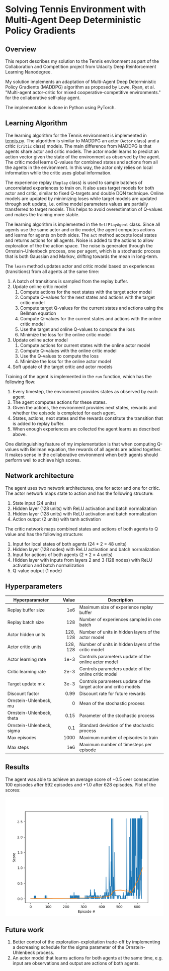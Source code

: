 # Solving Tennis Environment with Multi-Agent Deep Deterministic Policy Gradients

## Overview

This report describes my solution to the Tennis environment as part of 
the Collaboration and Competition project from Udacity Deep Reinforcement Learning Nanodegree. 

My solution implements an adaptation of Multi-Agent Deep Deterministic Policy Gradients (MADDPG) algorithm as proposed by
Lowe, Ryan, et al. "Multi-agent actor-critic for mixed cooperative-competitive environments." for the collaborative self-play agent.

The implementation is done in Python using PyTorch. 

## Learning Algorithm

The learning algorithm for the Tennis environment is implemented in [tennis.py](tennis.py). 
The algorithm is similar to MADDPG an actor (`Actor` class) and a critic (`Critic` class) models.
The main difference from MADDPG is that agents share actor and critic models. 
The actor model learns to predict an action vector given the state of the environment as observed by the agent.
The critic model learns Q-values for combined states and actions from all the agents in the environment.
In this way, the actor only relies on local information while the critic uses global information.

The experience replay (`Replay` class) is used to sample batches of uncorrelated experiences to train on. 
It also uses target models for both actor and critic, similar to fixed Q-targets and double DQN technique.
Online models are updated by minimizing loses while target models are updated through soft update, 
i.e. online model parameters values are partially transferred to target models. 
This helps to avoid overestimation of Q-values and makes the training more stable.

The learning algorithm is implemented in the `SelfPlayAgent` class. 
Since all agents use the same actor and critic model, 
the agent computes actions and learns for agents on both sides.
The `act` method accepts local states and returns actions for all agents.
Noise is added to the actions to allow exploration of the the action space.
The noise is generated through the Ornstein–Uhlenbeck process, one per agent, 
which is a stochastic process that is both Gaussian and Markov, drifting towards the mean in long-term.

The `learn` method updates actor and critic model based on experiences (transitions) from all agents at the same time:

1. A batch of transitions is sampled from the replay buffer.
2. Update online critic model
    1. Compute actions for the next states with the target actor model
    2. Compute Q-values for the next states and actions with the target critic model
    3. Compute target Q-values for the current states and actions using the Bellman equation
    4. Compute Q-values for the current states and actions with the online critic model
    5. Use the target and online Q-values to compute the loss
    6. Minimize the loss for the online critic model
3. Update online actor model
    1. Compute actions for current states with the online actor model
    2. Compute Q-values with the online critic model
    3. Use the Q-values to compute the loss
    4. Minimize the loss for the online actor model
4. Soft update of the target critic and actor models

Training of the agent is implemented in the `run` function, which has the following flow:

1. Every timestep, the environment provides states as observed by each agent
2. The agent computes actions for these states.
3. Given the actions, the environment provides next states, rewards and whether the episode is completed for each agent.
4. States, actions, next states and the rewards constitute the transition that is added to replay buffer.
5. When enough experiences are collected the agent learns as described above.

One distinguishing feature of my implementation is that when computing Q-values with Bellman equation, 
the rewards of all agents are added together. 
It makes sense in the collaborative environment when both agents should perform well to achieve high scores.
 
## Network architecture

The agent uses two network architectures, one for actor and one for critic.
The actor network maps state to action and has the following structure:
 
1. State input (24 units)
2. Hidden layer (128 units) with ReLU activation and batch normalization
3. Hidden layer (128 units) with ReLU activation and batch normalization
4. Action output (2 units) with tanh activation

The critic network maps combined states and actions of both agents to Q value and has the following structure:

1. Input for local states of both agents (24 * 2 = 48 units)
2. Hidden layer (128 nodes) with ReLU activation and batch normalization
3. Input for actions of both agents (2 * 2 = 4 units)
4. Hidden layer with inputs from layers 2 and 3 (128 nodes) with ReLU activation and batch normalization
5. Q-value output (1 node)

## Hyperparameters

| Hyperparameter | Value | Description |
|---|---:|---|
| Replay buffer size | 1e6 | Maximum size of experience replay buffer |
| Replay batch size | 128 | Number of experiences sampled in one batch |
| Actor hidden units | 128, 128 | Number of units in hidden layers of the actor model |
| Actor critic units | 128, 128 | Number of units in hidden layers of the critic model |
| Actor learning rate | 1e-3 | Controls parameters update of the online actor model |
| Critic learning rate | 2e-3 | Controls parameters update of the online critic model |
| Target update mix | 3e-3 | Controls parameters update of the target actor and critic models |
| Discount factor | 0.99 | Discount rate for future rewards |
| Ornstein-Uhlenbeck, mu | 0 | Mean of the stochastic  process|
| Ornstein-Uhlenbeck, theta | 0.15 | Parameter of the stochastic process |
| Ornstein-Uhlenbeck, sigma | 0.1 | Standard deviation of the stochastic process |
| Max episodes | 1000 | Maximum number of episodes to train |
| Max steps | 1e6 | Maximum number of timesteps per episode |


## Results

The agent was able to achieve an average score of +0.5 over consecutive 100 episodes after 592 
episodes and +1.0 after 628 episodes. Plot of the scores:

![Rewards plot](scores.png)

## Future work

1. Better control of the exploration-exploitation trade-off by implementing a decreasing schedule for the sigma parameter of the
Ornstein-Uhlenbeck process.
2. An actor model that learns actions for both agents at the same time, 
e.g. input are observations and output are actions of both agents.

